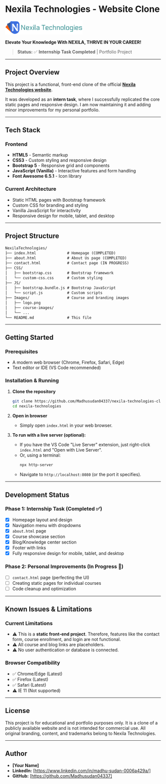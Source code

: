 # Nexila Technologies - Website Clone
![Nexila Technologies Logo](./Images/logo.png)

**Elevate Your Knowledge With NEXILA, THRIVE IN YOUR CAREER!**

> **Status:** ✅ **Internship Task Completed** | Portfolio Project

---

## Project Overview

This project is a functional, front-end clone of the official [**Nexila Technologies website**](https://www.nexilatechnologies.com/).

It was developed as an **intern task**, where I successfully replicated the core static pages and responsive design. I am now maintaining it and adding minor improvements for my personal portfolio.

---

## Tech Stack

### Frontend
- **HTML5** - Semantic markup
- **CSS3** - Custom styling and responsive design
- **Bootstrap 5** - Responsive grid and components
- **JavaScript (Vanilla)** - Interactive features and form handling
- **Font Awesome 6.5.1** - Icon library

### Current Architecture
- Static HTML pages with Bootstrap framework
- Custom CSS for branding and styling
- Vanilla JavaScript for interactivity
- Responsive design for mobile, tablet, and desktop

---

## Project Structure

```
NexilaTechnologies/
├── index.html              # Homepage (COMPLETED)
├── about.html              # About Us page (COMPLETED)
├── contact.html            # Contact page (IN PROGRESS)
├── CSS/
│   ├── bootstrap.css       # Bootstrap framework
│   └── custom-css.css      # Custom styling
├── JS/
│   ├── bootstrap.bundle.js # Bootstrap JavaScript
│   └── script.js           # Custom scripts
├── Images/                 # Course and branding images
│   ├── logo.png
│   ├── course-images/
│   └── ...
└── README.md               # This file
```

---

## Getting Started

### Prerequisites
- A modern web browser (Chrome, Firefox, Safari, Edge)
- Text editor or IDE (VS Code recommended)

### Installation & Running

1. **Clone the repository**
   ```bash
   git clone https://github.com/Madhusudan04337/nexila-technologies-clone.git
   cd nexila-technologies
   ```

2. **Open in browser**
   - Simply open `index.html` in your web browser.

3. **To run with a live server (optional):**
   - If you have the VS Code "Live Server" extension, just right-click `index.html` and "Open with Live Server".
   - Or, using a terminal:
     ```bash
     npx http-server
     ```
   - Navigate to `http://localhost:8080` (or the port it specifies).

---

## Development Status

### Phase 1: Internship Task (Completed ✅)
- [x] Homepage layout and design
- [x] Navigation menu with dropdowns
- [x] `about.html` page
- [x] Course showcase section
- [x] Blog/Knowledge center section
- [x] Footer with links
- [x] Fully responsive design for mobile, tablet, and desktop

### Phase 2: Personal Improvements (In Progress 🚧)
- [ ] `contact.html` page (perfecting the UI)
- [ ] Creating static pages for individual courses
- [ ] Code cleanup and optimization

---

## Known Issues & Limitations

### Current Limitations
- ⚠️ This is a **static front-end project**. Therefore, features like the contact form, course enrollment, and login are not functional.
- ⚠️ All course and blog links are placeholders.
- ⚠️ No user authentication or database is connected.

### Browser Compatibility
- ✅ Chrome/Edge (Latest)
- ✅ Firefox (Latest)
- ✅ Safari (Latest)
- ⚠️ IE 11 (Not supported)

---

## License

This project is for educational and portfolio purposes only. It is a clone of a publicly available website and is not intended for commercial use. All original branding, content, and trademarks belong to Nexila Technologies.

---

## Author

* **[Your Name]**
* **LinkedIn:** [https://www.linkedin.com/in/madhu-sudan-0006a429a/]
* **GitHub:** [https://github.com/Madhusudan04337]
